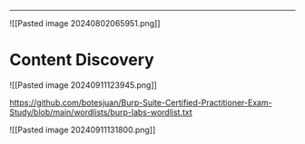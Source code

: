 ____

![[Pasted image 20240802065951.png]]

# Content Discovery

![[Pasted image 20240911123945.png]]

https://github.com/botesjuan/Burp-Suite-Certified-Practitioner-Exam-Study/blob/main/wordlists/burp-labs-wordlist.txt

![[Pasted image 20240911131800.png]]